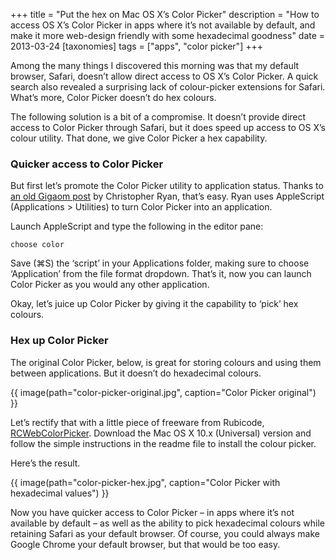 +++
title = "Put the hex on Mac OS X’s Color Picker"
description = "How to access OS X’s Color Picker in apps where it’s not available by default, and make it more web-design friendly with some hexadecimal goodness"
date = 2013-03-24
[taxonomies]
tags = ["apps", "color picker"]
+++

Among the many things I discovered this morning was that my default browser, Safari, doesn’t allow direct access to OS X’s Color Picker. A quick search also revealed a surprising lack of colour-picker extensions for Safari. What’s more, Color Picker doesn’t do hex colours.

The following solution is a bit of a compromise. It doesn’t provide direct access to Color Picker through Safari, but it does speed up access to OS X’s colour utility. That done, we give Color Picker a hex capability.

### Quicker access to Color Picker

But first let’s promote the Color Picker utility to application status. Thanks to [an old Gigaom post](http://gigaom.com/2009/08/04/os-x-tips-taking-charge-of-the-color-picker/) by Christopher Ryan, that’s easy. Ryan uses AppleScript (Applications > Utilities) to turn Color Picker into an application.

Launch AppleScript and type the following in the editor pane:

    choose color   

Save (⌘S) the ‘script’ in your Applications folder, making sure to choose ‘Application’ from the file format dropdown. That’s it, now you can launch Color Picker as you would any other application.

Okay, let’s juice up Color Picker by giving it the capability to ‘pick’ hex colours.

### Hex up Color Picker

The original Color Picker, below, is great for storing colours and using them between applications. But it doesn’t do hexadecimal colours.

{{ image(path="color-picker-original.jpg", caption="Color Picker original") }}

Let’s rectify that with a little piece of freeware from Rubicode, [RCWebColorPicker](http://rubicode.com/Software/RCWebColorPicker/). Download the Mac OS X 10.x (Universal) version and follow the simple instructions in the readme file to install the colour picker.

Here’s the result.

{{ image(path="color-picker-hex.jpg", caption="Color Picker with hexadecimal values") }}

Now you have quicker access to Color Picker – in apps where it’s not available by default – as well as the ability to pick hexadecimal colours while retaining Safari as your default browser. Of course, you could always make Google Chrome your default browser, but that would be too easy.